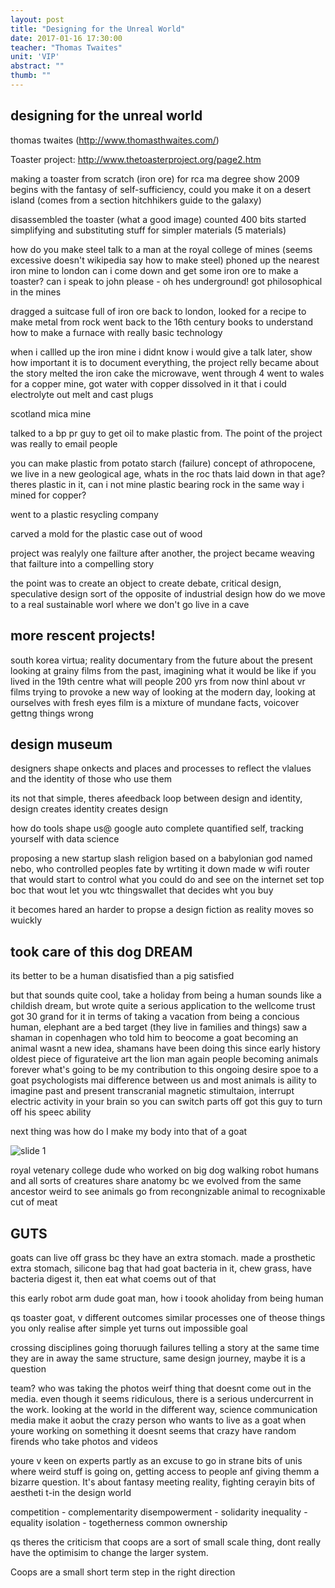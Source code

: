 ```yaml
---
layout: post
title: "Designing for the Unreal World"
date: 2017-01-16 17:30:00
teacher: "Thomas Twaites"
unit: 'VIP'
abstract: ""
thumb: ""
---
```


## designing for the unreal world
thomas twaites (http://www.thomasthwaites.com/)

Toaster project: http://www.thetoasterproject.org/page2.htm

making a toaster from scratch (iron ore) for rca ma degree show 2009
begins with the fantasy of self-sufficiency, could you make it on a desert island
(comes from a section hitchhikers guide to the galaxy)

disassembled the toaster (what a good image)
counted 400 bits
started simplifying and substituting stuff for simpler materials (5 materials)

how do you make steel
talk to a man at the royal college of mines (seems excessive doesn't wikipedia say how to make steel)
phoned up the nearest iron mine to london can i come down and get some iron ore to make a toaster? can i speak to john please - oh hes underground!
got philosophical in the mines

dragged a suitcase full of iron ore back to london, looked for a recipe to make metal from rock
went back to the 16th century books to understand how to make a furnace with really basic technology

when i callled up the iron mine i didnt know i would give a talk later, show how important it is to document everything, the project relly became about the story 
melted the iron cake the microwave, went through 4
went to wales for a copper mine, got water with copper dissolved in it that i could electrolyte out melt and cast plugs

scotland mica mine

talked to a bp pr guy to get oil to make plastic from. The point of the project was really to email people

you can make plastic from potato starch (failure)
concept of athropocene, we live in a new geological age, whats in the roc thats laid down in that age? theres plastic in it, can i not mine plastic bearing rock in the same way i mined for copper?

went to a plastic resycling company

carved a mold for the plastic case out of wood

project was realyly one failture after another, the project became weaving that failture into a compelling story

the point was to create an object to create debate, critical design, speculative design
sort of the opposite of industrial design
how do we move to a real sustainable worl where we don't go live in a cave

## more rescent projects!

south korea
virtua; reality documentary from the future about the present
looking at grainy films from the past, imagining what it would be like if you lived in the 19th centre
what will people 200 yrs from now thinl about vr films
trying to provoke a new way of looking at the modern day, looking at ourselves with fresh eyes
film is a mixture of mundane facts, voicover gettng things wrong

## design museum
designers shape onkects and places and processes to reflect the vlalues and the identity of those who use them

its not that simple, theres afeedback loop between design and identity, design creates identity creates design

how do tools shape us@ google auto complete
quantified self, tracking yourself with data science

proposing a new startup slash religion based on a babylonian god named nebo, who controlled peoples fate by wrtiting it down
made w wifi router that would start to control what you could do and see on the internet
set top boc that wout let you wtc thingswallet that decides wht you buy

it becomes hared an harder to propse a design fiction as reality moves so wuickly

##  took care of this dog DREAM
its better to be a human disatisfied than a pig satisfied

but that sounds quite cool, take a holiday from being a human
sounds like a childish dream, but wrote quite a serious application to the wellcome trust
got 30 grand for it
in terms of taking a vacation from being a concious human, elephant are a bed target (they live in families and things)
saw a shaman in copenhagen who told him to beocome a goat
becoming an animal wasnt a new idea, shamans have been doing this since early history
oldest piece of figurateive art the lion man
again people becoming animals forever
what's going to be my contribution to this ongoing desire
spoe to a goat psychologists
mai difference between us and most animals is aility to imagine past and present
transcranial magnetic stimultaion, interrupt electric activity in your brain so you can switch parts off
got this guy to turn off his speec ability

next thing was how do I make my body into that of a goat

![slide 1](/notes/assets/thomas-twaites-1.jpg)



royal vetenary college dude who worked on big dog walking robot
humans and all sorts of creatures share anatomy bc we evolved from the same ancestor
weird to see animals go from recongnizable animal to recognixable cut of meat

## GUTS
goats can live off grass bc they have an extra stomach. made a prosthetic extra stomach, silicone bag that had goat bacteria in it, chew grass, have bacteria digest it, then eat what coems out of that

this early robot arm dude
goat man, how i toook aholiday from being human

qs
toaster goat, v different outcomes similar processes
one of theose things you only realise after
simple yet turns out impossible goal

crossing disciplines
going thoruugh failures
telling a story at the same time
they are in away the same structure, same design journey, maybe it is a question

team? who was taking the photos
weirf thing that doesnt come out in the media. even though it seems ridiculous, there is a serious undercurrent in the work. looking at the world in the different way, science communication
media make it aobut the crazy person who wants to live as a goat
when youre working on something it doesnt seems that crazy 
have random firends who take photos and videos

youre v keen on experts
partly as an excuse to go in strane bits of unis where weird stuff is going on, getting access to people anf giving themm a bizarre question. It's about fantasy meeting reality, fighting cerayin bits of aestheti t-in the design world


competition - complementarity
disempowerment - solidarity
inequality - equality
isolation - togetherness
common ownership

qs
theres the criticism that coops are a sort of small scale thing, dont really have the optimisim to change the larger system.

Coops are a small short term step in the right direction